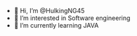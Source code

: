 - 👋 Hi, I’m @HulkingNG45
- 👀 I’m interested in Software engineering 
- 🌱 I’m currently learning   JAVA

<!---
HulkingNG45/HulkingNG45 is a ✨ special ✨ repository because its `README.md` (this file) appears on your GitHub profile.
You can click the Preview link to take a look at your changes.
--->
